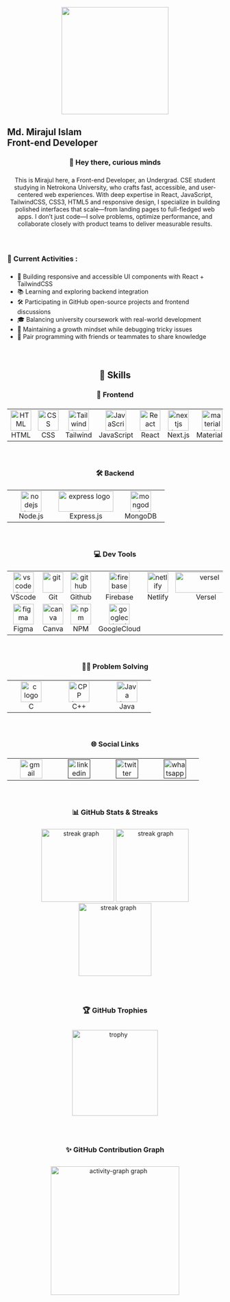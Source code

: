 <div align="center">
  <img height="250" src=""  />
</div>

###

<div>
  <h2 align="left">Md. Mirajul Islam</br>Front-end Developer</h2>
  
</div>

###

<h3 align="center">👋 Hey there, curious minds</h3>

###

<p align="center">This is Mirajul here, a Front-end Developer, an Undergrad. CSE student studying in Netrokona University, who crafts fast, accessible, and user-centered web experiences. With deep expertise in React, JavaScript, TailwindCSS, CSS3, HTML5 and responsive design, I specialize in building polished interfaces that scale—from landing pages to full-fledged web apps. I don’t just code—I solve problems, optimize performance, and collaborate closely with product teams to deliver measurable results.</p>

###
</br>
<h3 align="left">🔄 Current Activities :</h3>

###

- 🚀 Building responsive and accessible UI components with React + TailwindCSS
- 📚 Learning and exploring backend integration
- 🛠️ Participating in GitHub open-source projects and frontend discussions
- 🎓 Balancing university coursework with real-world development
- 🧠 Maintaining a growth mindset while debugging tricky issues
- 🤝 Pair programming with friends or teammates to share knowledge

###
</br>
<h2 align="center">💼 Skills</h2>

###

<h3 align="center">🧩 Frontend</h3>

###

<div align="center">
<table>
<tr>
  <td align="center" width="96">
    <img src="https://skillicons.dev/icons?i=html" width="48" height="48" alt="HTML" />
    <br>HTML
  </td>
  <td align="center" width="96">
    <img src="https://skillicons.dev/icons?i=css" width="48" height="48" alt="CSS" />
    <br>CSS
  </td>
  <td align="center" width="96">
    <img src="https://cdn.simpleicons.org/tailwindcss/06B6D4" width="48" height="48" alt="Tailwind logo" />
    <br>Tailwind
  </td>
  <td align="center" width="96">
    <img src="https://skillicons.dev/icons?i=js" width="48" height="48" alt="JavaScript" />
    <br>JavaScript
  </td>
  <td align="center" width="96">
    <img src="https://skillicons.dev/icons?i=react" width="48" height="48" alt="React" />
    <br>React
  </td>
  <td align="center" width="96">
    <img src="https://skillicons.dev/icons?i=nextjs" width="48" height="48" alt="nextjs logo" />
    <br>Next.js
  </td>
  <td align="center" width="96">
    <img src="https://cdn.simpleicons.org/mui/007FFF" width="48" height="48" alt="materialui logo" />
    <br>Materialui
  </td>
</tr>
</table>
</div>

###
</br>
<h3 align="center">🛠️ Backend</h3>

###

<div align="center">
<table>
<tr>
  <td align="center" width="96">
    <img src="https://cdn.simpleicons.org/nodedotjs/339933" width="48" height="48" alt="nodejs logo" />
    <br>Node.js
  </td>
  <td align="center" width="128">
    <img src="https://img.shields.io/badge/Express-000000?logo=express&logoColor=white&style=for-the-badge" width="128" height="48" alt="express logo" />
    <br>Express.js
  </td>
  <td align="center" width="96">
    <img src="https://cdn.simpleicons.org/mongodb/47A248" width="48" height="48" alt="mongodb logo" />
    <br>MongoDB
  </td>
</tr>
</table>
</div>

###
</br>
<h3 align="center">💻 Dev Tools</h3>

###


 <div align="center">
<table>
<tr>
  <td align="center" width="96">
    <img src="https://skillicons.dev/icons?i=vscode" width="48" height="48" alt="vs code logo" />
    <br>VScode
  </td>
  <td align="center" width="96">
    <img src="https://cdn.simpleicons.org/git/F05032" width="48" height="48" alt="git" />
    <br>Git
  </td>
  <td align="center" width="96">
    <img src="https://skillicons.dev/icons?i=github" width="48" height="48" alt="github" />
    <br>Github
  </td>
  <td align="center" width="96">
    <img src="https://skillicons.dev/icons?i=firebase" width="48" height="48" alt="firebase" />
    <br>Firebase
  </td>
  <td align="center" width="96">
    <img src="https://cdn.simpleicons.org/netlify/00C7B7" width="48" height="48" alt="netlify" />
    <br>Netlify
  </td>
  <td align="center" width="144">
    <img src="https://img.shields.io/badge/Vercel-000000?logo=vercel&logoColor=white&style=for-the-badge" width="144" height="48" alt="versel" />
    <br>Versel
  </td>
</tr>
<tr>
  <td align="center" width="96">
    <img src="https://skillicons.dev/icons?i=figma" width="48" height="48" alt="figma" />
    <br>Figma
  </td>
  <td align="center" width="96">
    <img src="https://cdn.jsdelivr.net/gh/devicons/devicon/icons/canva/canva-original.svg" width="48" height="48" alt="canva" />
    <br>Canva
  </td>
  <td align="center" width="96">
    <img src="https://cdn.simpleicons.org/npm/CB3837" width="48" height="48" alt="npm" />
    <br>NPM
  </td>
  <td align="center" width="96">
    <img src="https://cdn.simpleicons.org/googlecloud/4285F4" width="48" height="48" alt="googlecloud" />
    <br>GoogleCloud
  </td>
</tr>
</table>
</div>

###
</br>
<h3 align="center">👨‍💻 Problem Solving</h3>

###

<div align="center">
<table>
<tr>
  <td align="center" width="96">
    <img src="https://skillicons.dev/icons?i=c" width="48" height="48" alt="c logo" />
    <br>C
  </td>
  <td align="center" width="96">
    <img src="https://skillicons.dev/icons?i=cpp" width="48" height="48" alt="CPP logo" />
    <br>C++
  </td>
  <td align="center" width="96">
    <img src="https://skillicons.dev/icons?i=java" width="48" height="48" alt="Java logo" />
    <br>Java
  </td>
</tr>
</table>
</div>

###
</br>
<h3 align="center">🌐 Social Links</h3>

###

<div align="center">
<table>
<tr>
  <td align="center" width="96">
    <a href="mailto:" target="_blank">
    <img src="https://raw.githubusercontent.com/maurodesouza/profile-readme-generator/master/src/assets/icons/social/gmail/default.svg" width="52" height="44" alt="gmail logo"  />
  </a>
  </td>
  <td align="center" width="96">
    <a href="" target="_blank">
    <img src="https://raw.githubusercontent.com/maurodesouza/profile-readme-generator/master/src/assets/icons/social/linkedin/default.svg" width="52" height="44" alt="linkedin logo"  />
  </a>
  </td>
  <td align="center" width="96">
    <a href="" target="_blank">
    <img src="https://raw.githubusercontent.com/maurodesouza/profile-readme-generator/master/src/assets/icons/social/twitter/default.svg" width="52" height="44" alt="twitter logo"  />
  </a>
  </td>
  <td align="center" width="96">
    <a href="" target="_blank">
    <img src="https://raw.githubusercontent.com/maurodesouza/profile-readme-generator/master/src/assets/icons/social/whatsapp/default.svg" width="52" height="44" alt="whatsapp logo"  />
  </a>
  </td>
</tr>
</table>
</div>
  
</div>

###
</br>
<h3 align="center">📊 GitHub Stats & Streaks</h3>


###

<div align="center">
  <img src="https://github-readme-stats.vercel.app/api?username=Mirajul-islam25&theme=dracula&hide_border=false&include_all_commits=false&count_private=false" height="170" alt="streak graph"  />
  <img src="https://nirzak-streak-stats.vercel.app/?user=Mirajul-islam25&theme=nightowl&hide_border=false" height="170" alt="streak graph"  />
  <img src="https://github-readme-stats.vercel.app/api/top-langs/?username=Mirajul-islam25&theme=dark&hide_border=false&include_all_commits=false&count_private=false&layout=compact" height="170" alt="streak graph"  />
</div>

###


## 
</br>
<h3 align="center">🏆 GitHub Trophies</h3>

##
<div align="center">
   <img src="https://github-trophies.vercel.app/?username=Mirajul-Islam25&theme=radical&no-frame=false&no-bg=false&margin-w=4" height="200" alt="trophy"  />
</div>


## 
</br>
<h3 align="center">✨ GitHub Contribution Graph</h3>


##
<div align="center">
 <img src="https://github-readme-activity-graph.vercel.app/graph?username=Mirajul-islam25&radius=16&theme=react&area=true&order=5" height="300" alt="activity-graph graph"  />
<div>

###
